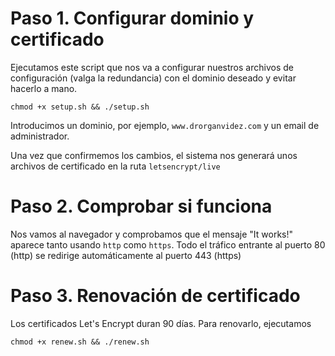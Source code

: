 # Paso 1. Configurar dominio y certificado

Ejecutamos este script que nos va a configurar nuestros archivos de configuración (valga la redundancia) con el dominio deseado y evitar hacerlo a mano.

```
chmod +x setup.sh && ./setup.sh
```

Introducimos un dominio, por ejemplo, `www.drorganvidez.com` y un email de administrador.

Una vez que confirmemos los cambios, el sistema nos generará unos archivos de certificado en la ruta `letsencrypt/live`


# Paso 2. Comprobar si funciona

Nos vamos al navegador y comprobamos que el mensaje "It works!" aparece tanto usando `http` como `https`. Todo el tráfico entrante al puerto 80 (http) se redirige automáticamente al puerto 443 (https)


# Paso 3. Renovación de certificado

Los certificados Let's Encrypt duran 90 días. Para renovarlo, ejecutamos

```
chmod +x renew.sh && ./renew.sh
```
